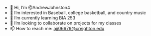 - 👋 Hi, I’m @AndrewJohnston4
- 👀 I’m interested in Baseball, college basketball, and country music
- 🌱 I’m currently learning BIA 253
- 💞️ I’m looking to collaborate on projects for my classes
- 📫 How to reach me: ajj06679@creighton.edu

<!---
AndrewJohnston4/AndrewJohnston4 is a ✨ special ✨ repository because its `README.md` (this file) appears on your GitHub profile.
You can click the Preview link to take a look at your changes.
--->
